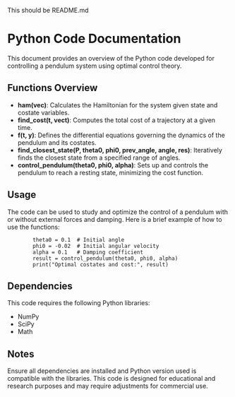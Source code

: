 This should be README.md

# Python Code Documentation

This document provides an overview of the Python code developed for
controlling a pendulum system using optimal control theory.

## Functions Overview

-   **ham(vec)**: Calculates the Hamiltonian for the system given state
    and costate variables.
-   **find_cost(t, vect)**: Computes the total cost of a trajectory at a
    given time.
-   **f(t, y)**: Defines the differential equations governing the
    dynamics of the pendulum and its costates.
-   **find_closest_state(P, theta0, phi0, prev_angle, angle, res)**:
    Iteratively finds the closest state from a specified range of
    angles.
-   **control_pendulum(theta0, phi0, alpha)**: Sets up and controls the
    pendulum to reach a resting state, minimizing the cost function.

## Usage

The code can be used to study and optimize the control of a pendulum
with or without external forces and damping. Here is a brief example of
how to use the functions:

            theta0 = 0.1  # Initial angle
            phi0 = -0.02  # Initial angular velocity
            alpha = 0.1   # Damping coefficient
            result = control_pendulum(theta0, phi0, alpha)
            print("Optimal costates and cost:", result)
        

## Dependencies

This code requires the following Python libraries:

-   NumPy
-   SciPy
-   Math

## Notes

Ensure all dependencies are installed and Python version used is
compatible with the libraries. This code is designed for educational and
research purposes and may require adjustments for commercial use.
